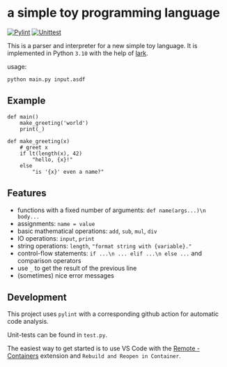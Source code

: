 # a simple toy programming language

[![Pylint](https://github.com/JonasLoos/simple-toy-language/workflows/Pylint/badge.svg?branch=main)](https://github.com/JonasLoos/simple-toy-language/actions/workflows/pylint.yml)
[![Unittest](https://github.com/JonasLoos/simple-toy-language/workflows/Unittest/badge.svg?branch=main)](https://github.com/JonasLoos/simple-toy-language/actions/workflows/unittest.yml)

This is a parser and interpreter for a new simple toy language. It is implemented in Python `3.10` with the help of [lark](https://github.com/lark-parser/lark).

usage:

```
python main.py input.asdf
```


## Example

```
def main()
    make_greeting('world')
    print(_)

def make_greeting(x)
    # greet x
    if lt(length(x), 42)
        "hello, {x}!"
    else
        "is '{x}' even a name?"
```


## Features

* functions with a fixed number of arguments: `def name(args...)\n body...`
* assignments: `name = value`
* basic mathematical operations: `add`, `sub`, `mul`, `div`
* IO operations: `input`, `print`
* string operations: `length`, `"format string with {variable}."`
* control-flow statements: `if ...\n ... elif ...\n else ...` and comparison operators
* use `_` to get the result of the previous line
* (sometimes) nice error messages


## Development

This project uses `pylint` with a corresponding github action for automatic code analysis.

Unit-tests can be found in `test.py`.

The easiest way to get started is to use VS Code with the [Remote - Containers](https://marketplace.visualstudio.com/items?itemName=ms-vscode-remote.remote-containers) extension and `Rebuild and Reopen in Container`.
